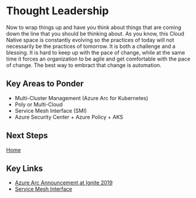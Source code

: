 # Thought Leadership

Now to wrap things up and have you think about things that are coming down the line that you should be thinking about. As you know, this Cloud Native space is constantly evolving so the practices of today will not necessarily be the practices of tomorrow. It is both a challenge and a blessing. It is hard to keep up with the pace of change, while at the same time it forces an organization to be agile and get comfortable with the pace of change. The best way to embract that change is automation.

## Key Areas to Ponder

* Multi-Cluster Management (Azure Arc for Kubernetes)
* Poly or Multi-Cloud
* Service Mesh Interface (SMI)
* Azure Security Center + Azure Policy + AKS

## Next Steps

[Home](/README.md)

## Key Links

* [Azure Arc Announcement at Ignite 2019](https://azure.microsoft.com/en-au/resources/videos/run-azure-data-services-anywhere-through-azure-arc/)
* [Service Mesh Interface](https://smi-spec.io/)
